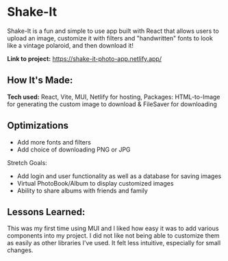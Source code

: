 # Shake-It

Shake-It is a fun and simple to use app built with React that allows users to upload an image, customize it with filters and "handwritten" fonts to look like a vintage polaroid, and then download it!

**Link to project:** https://shake-it-photo-app.netlify.app/

<!-- ![Screenshot of SuperDrip Index Page](SuperDrip.png) -->

## How It's Made:

**Tech used:** React, Vite, MUI, Netlify for hosting, Packages: HTML-to-Image for generating the custom image to download & FileSaver for downloading

## Optimizations

- Add more fonts and filters
- Add choice of downloading PNG or JPG

Stretch Goals:

- Add login and user functionality as well as a database for saving images
- Virtual PhotoBook/Album to display customized images
- Ability to share albums with friends and family

## Lessons Learned:

This was my first time using MUI and I liked how easy it was to add various components into my project. I did not like not being able to customize them as easily as other libraries I've used. It felt less intuitive, especially for small changes.
